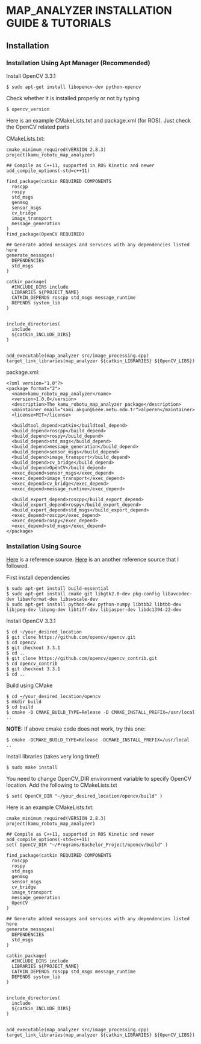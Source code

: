 # MAP_ANALYZER INSTALLATION GUIDE & TUTORIALS

## Installation
### Installation Using Apt Manager (Recommended)
Install OpenCV 3.3.1
```
$ sudo apt-get install libopencv-dev python-opencv
```

Check whether it is installed properly or not by typing
```
$ opencv_version
```

Here is an example CMakeLists.txt and package.xml (for ROS). Just check the OpenCV related parts

CMakeLists.txt:
```
cmake_minimum_required(VERSION 2.8.3)
project(kamu_robotu_map_analyzer)

## Compile as C++11, supported in ROS Kinetic and newer
add_compile_options(-std=c++11)

find_package(catkin REQUIRED COMPONENTS
  roscpp
  rospy
  std_msgs
  genmsg
  sensor_msgs
  cv_bridge
  image_transport
  message_generation
)
find_package(OpenCV REQUIRED)

## Generate added messages and services with any dependencies listed here
generate_messages(
  DEPENDENCIES
  std_msgs
)

catkin_package(
  #INCLUDE_DIRS include
  LIBRARIES ${PROJECT_NAME}
  CATKIN_DEPENDS roscpp std_msgs message_runtime
  DEPENDS system_lib
)


include_directories(
  include
  ${catkin_INCLUDE_DIRS}
)


add_executable(map_analyzer src/image_processing.cpp)
target_link_libraries(map_analyzer ${catkin_LIBRARIES} ${OpenCV_LIBS})
```

package.xml:
```
<?xml version="1.0"?>
<package format="2">
  <name>kamu_robotu_map_analyzer</name>
  <version>1.0.0</version>
  <description>The kamu_robotu_map_analyzer package</description> 
  <maintainer email="sami.akgun@ieee.metu.edu.tr">alperen</maintainer>
  <license>MIT</license>
 
  <buildtool_depend>catkin</buildtool_depend>
  <build_depend>roscpp</build_depend>
  <build_depend>rospy</build_depend>
  <build_depend>std_msgs</build_depend>
  <build_depend>message_generation</build_depend> 
  <build_depend>sensor_msgs</build_depend>
  <build_depend>image_transport</build_depend>
  <build_depend>cv_bridge</build_depend>
  <build_depend>OpenCV</build_depend>
  <exec_depend>sensor_msgs</exec_depend>
  <exec_depend>image_transport</exec_depend>
  <exec_depend>cv_bridge</exec_depend>
  <exec_depend>message_runtime</exec_depend>

  <build_export_depend>roscpp</build_export_depend>
  <build_export_depend>rospy</build_export_depend>
  <build_export_depend>std_msgs</build_export_depend>
  <exec_depend>roscpp</exec_depend>
  <exec_depend>rospy</exec_depend>
  <exec_depend>std_msgs</exec_depend>
</package>
```

### Installation Using Source
[Here](https://docs.opencv.org/trunk/d7/d9f/tutorial_linux_install.html) is a reference source.
[Here](https://www.learnopencv.com/install-opencv3-on-ubuntu/) is an another reference source that I followed.

First install dependencies
```
$ sudo apt-get install build-essential
$ sudo apt-get install cmake git libgtk2.0-dev pkg-config libavcodec-dev libavformat-dev libswscale-dev
$ sudo apt-get install python-dev python-numpy libtbb2 libtbb-dev libjpeg-dev libpng-dev libtiff-dev libjasper-dev libdc1394-22-dev
```

Install OpenCV 3.3.1 
```
$ cd ~/your_desired_location
$ git clone https://github.com/opencv/opencv.git
$ cd opencv 
$ git checkout 3.3.1 
$ cd ..
$ git clone https://github.com/opencv/opencv_contrib.git
$ cd opencv_contrib
$ git checkout 3.3.1
$ cd ..
```

Build using CMake
```
$ cd ~/your_desired_location/opencv
$ mkdir build
$ cd build
$ cmake -D CMAKE_BUILD_TYPE=Release -D CMAKE_INSTALL_PREFIX=/usr/local ..
```

**NOTE:** If above cmake code does not work, try this one:
```
$ cmake -DCMAKE_BUILD_TYPE=Release -DCMAKE_INSTALL_PREFIX=/usr/local ..
```

Install libraries (takes very long time!)
```
$ sudo make install
```

You need to change OpenCV_DIR environment variable to specify OpenCV location. Add the following to CMakeLists.txt 
```
$ set( OpenCV_DIR "~/your_desired_location/opencv/build" )
```

Here is an example CMakeLists.txt:
```
cmake_minimum_required(VERSION 2.8.3)
project(kamu_robotu_map_analyzer)

## Compile as C++11, supported in ROS Kinetic and newer
add_compile_options(-std=c++11)
set( OpenCV_DIR "~/Programs/Bachelor_Project/opencv/build" )

find_package(catkin REQUIRED COMPONENTS
  roscpp
  rospy
  std_msgs
  genmsg
  sensor_msgs
  cv_bridge
  image_transport
  message_generation
  OpenCV
)

## Generate added messages and services with any dependencies listed here
generate_messages(
  DEPENDENCIES
  std_msgs
)

catkin_package(
  #INCLUDE_DIRS include
  LIBRARIES ${PROJECT_NAME}
  CATKIN_DEPENDS roscpp std_msgs message_runtime
  DEPENDS system_lib
)


include_directories(
  include
  ${catkin_INCLUDE_DIRS}
)


add_executable(map_analyzer src/image_processing.cpp)
target_link_libraries(map_analyzer ${catkin_LIBRARIES} ${OpenCV_LIBS})
```




